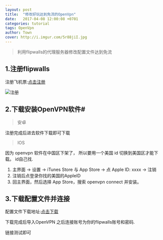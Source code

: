```yaml
---
layout: post
title:  "修改好玩达到免流的OpenVpn"
date:   2017-04-08 12:00:08 +0701
categories: tutorial
tags: OpenVpn
author: Town
cover: http://i.imgur.com/5r88jiI.jpg
---
```


> 利用flipwalls的代理服务器修改配置文件达到免流

## 1.注册flipwalls #

 注册飞机票:[点击注册](http://dwz.cn/ht2q4vr1 "点击注册")

![注册](http://i.imgur.com/EileusX.png)

## 2.下载安装OpenVPN软件#
>安卓

注册完成后进去软件下载即可下载

>IOS

因为 openvpn 软件在中国区下架了，
所以要用一个美国 id 切换到美国区才能下载。
id自己找.

1. 主界面 -> 设置 -> iTunes Store 与 App Store -> 点 Apple ID: xxxx -> 注销
2. 注销后点登录你找的美国的AppleID
3. 回主界面，然后选择 App Store，搜索 openvpn connect 并安装。


## 3.下载配置文件并连接 #

配置文件下载地址:[点击下载](https://github.com/Townwang/openVpnMlConfig)

下载完成后导入OpenVPN  之后连接账号为你的flipwalls账号和密码.

链接测试即可





	







